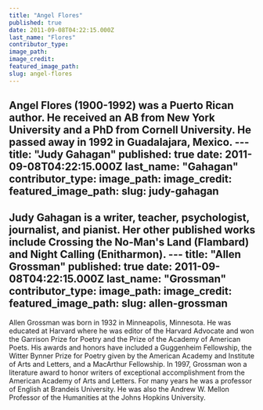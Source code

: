 ```yaml
---
title: "Angel Flores"
published: true
date: 2011-09-08T04:22:15.000Z
last_name: "Flores"
contributor_type:
image_path:
image_credit:
featured_image_path:
slug: angel-flores
---
```

Angel Flores (1900-1992) was a Puerto Rican author. He received an AB from New York University and a PhD from Cornell University. He passed away in 1992 in Guadalajara, Mexico. ---
title: "Judy Gahagan"
published: true
date: 2011-09-08T04:22:15.000Z
last_name: "Gahagan"
contributor_type:
image_path:
image_credit:
featured_image_path:
slug: judy-gahagan
---
Judy Gahagan is a writer, teacher, psychologist, journalist, and pianist. Her other published works include Crossing the No-Man's Land (Flambard) and Night Calling (Enitharmon). ---
title: "Allen Grossman"
published: true
date: 2011-09-08T04:22:15.000Z
last_name: "Grossman"
contributor_type:
image_path:
image_credit:
featured_image_path:
slug: allen-grossman
---

Allen Grossman was born in 1932 in Minneapolis, Minnesota. He was educated at Harvard where he was editor of the Harvard Advocate and won the Garrison Prize for Poetry and the Prize of the Academy of American Poets. His awards and honors have included a Guggenheim Fellowship, the Witter Bynner Prize for Poetry given by the American Academy and Institute of Arts and Letters, and a MacArthur Fellowship. In 1997, Grossman won a literature award to honor writers of exceptional accomplishment from the American Academy of Arts and Letters. For many years he was a professor of English at Brandeis University. He was also the Andrew W. Mellon Professor of the Humanities at the Johns Hopkins University.

